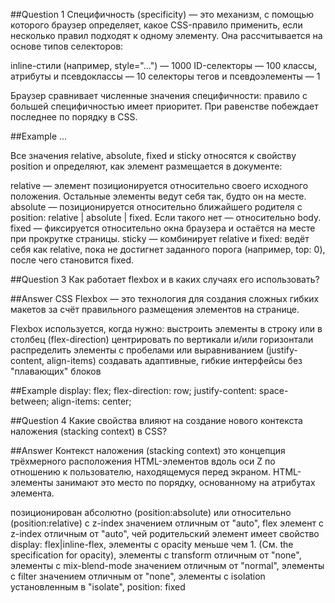 ##Question 1
Специфичность (specificity) — это механизм, с помощью которого браузер определяет, какое CSS-правило применить, если несколько правил подходят к одному элементу. Она рассчитывается на основе типов селекторов:

inline-стили (например, style="...") — 1000
ID-селекторы — 100
классы, атрибуты и псевдоклассы — 10
селекторы тегов и псевдоэлементы — 1

Браузер сравнивает численные значения специфичности: правило с большей специфичностью имеет приоритет. При равенстве побеждает последнее по порядку в CSS.

##Example
...

Все значения relative, absolute, fixed и sticky относятся к свойству position и определяют, как элемент размещается в документе:

relative — элемент позиционируется относительно своего исходного положения. Остальные элементы ведут себя так, будто он на месте.
absolute — позиционируется относительно ближайшего родителя с position: relative | absolute | fixed. Если такого нет — относительно body.
fixed — фиксируется относительно окна браузера и остаётся на месте при прокрутке страницы.
sticky — комбинирует relative и fixed: ведёт себя как relative, пока не достигнет заданного порога (например, top: 0), после чего становится fixed.

##Question 3
Как работает flexbox и в каких случаях его использовать?

##Answer
CSS Flexbox — это технология для создания сложных гибких макетов за счёт правильного размещения элементов на странице.

Flexbox используется, когда нужно:
выстроить элементы в строку или в столбец (flex-direction)
центрировать по вертикали и/или горизонтали
распределить элементы с пробелами или выравниванием (justify-content, align-items)
создавать адаптивные, гибкие интерфейсы без "плавающих" блоков

##Example
display: flex;
flex-direction: row;
justify-content: space-between;
align-items: center;

##Question 4
Какие свойства влияют на создание нового контекста наложения (stacking context) в CSS?

##Answer
Контекст наложения (stacking context) это концепция трёхмерного расположения HTML-элементов вдоль оси Z по отношению к пользователю, находящемуся перед экраном. HTML-элементы занимают это место по порядку, основанному на атрибутах элемента.

позиционирован абсолютно (position:absolute) или относительно (position:relative) с z-index значением отличным от "auto",
flex элемент с z-index отличным от "auto", чей родительский элемент имеет свойство display: flex|inline-flex,
элементы с opacity меньше чем 1. (См. the specification for opacity),
элементы с transform отличным от "none",
элементы с mix-blend-mode значением отличным от "normal",
элементы с filter значением отличным от "none",
элементы с isolation установленным в "isolate",
position: fixed
